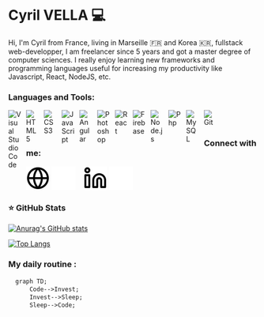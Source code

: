 # Cyril VELLA 💻

Hi, I'm Cyril from France, living in Marseille 🇫🇷 and Korea 🇰🇷, fullstack web-developper, I am freelancer since 5 years and got a master degree of computer sciences. I really enjoy learning new frameworks and programming languages useful for increasing my productivity like Javascript, React, NodeJS, etc.


### Languages and Tools:

<img align="left" alt="Visual Studio Code" width="26px" src="https://cdn.jsdelivr.net/gh/devicons/devicon/icons/intellij/intellij-original.svg" style="padding-right:10px;" />

<img align="left" alt="HTML5" width="26px" src="https://cdn.jsdelivr.net/gh/devicons/devicon/icons/html5/html5-original.svg" style="padding-right:10px;" />
<img align="left" alt="CSS3" width="26px" src="https://cdn.jsdelivr.net/gh/devicons/devicon/icons/css3/css3-original.svg" style="padding-right:10px;" />
<img align="left" alt="JavaScript" width="26px" src="https://cdn.jsdelivr.net/gh/devicons/devicon/icons/javascript/javascript-original.svg" style="padding-right:10px;" />
<img align="left" alt="Angular" width="25px" src="https://cdn.jsdelivr.net/gh/devicons/devicon/icons/angularjs/angularjs-original.svg" style="padding-right:11px;" />
<img align="left" alt="Photoshop" width="25px" src="https://cdn.jsdelivr.net/gh/devicons/devicon/icons/photoshop/photoshop-plain.svg" style="padding-right:11px;" />
<img align="left" alt="React" width="26px" src="https://cdn.jsdelivr.net/gh/devicons/devicon/icons/react/react-original.svg" style="padding-right:10px;" />
<img align="left" alt="Firebase" width="26px" src="https://cdn.jsdelivr.net/gh/devicons/devicon/icons/firebase/firebase-plain.svg" style="padding-right:10px;" />
<img align="left" alt="Node.js" width="26px" src="https://cdn.jsdelivr.net/gh/devicons/devicon/icons/nodejs/nodejs-original.svg" style="padding-right:10px;" />
<img align="left" alt="Php" width="26px" src="https://cdn.jsdelivr.net/gh/devicons/devicon/icons/php/php-original.svg" style="padding-right:10px;" />
<img align="left" alt="MySQL" width="26px" src="https://cdn.jsdelivr.net/gh/devicons/devicon/icons/mysql/mysql-original.svg" style="padding-right:10px;" />
<img align="left" alt="Git" width="26px" src="https://cdn.jsdelivr.net/gh/devicons/devicon/icons/git/git-original.svg" style="padding-right:10px;" />




<br />
<br />


### Connect with me:

[![img_contact](./globe-light.svg)](https://vella.fr#gh-light-mode-only)
[![img_contact](./globe-dark.svg)](https://vella.fr#gh-dark-mode-only)
&nbsp;&nbsp;
[![img_contact](./linkedin-light.svg)](https://www.linkedin.com/in/cyril-vella/#gh-light-mode-only)
[![img_contact](./linkedin-dark.svg)](https://www.linkedin.com/in/cyril-vella/#gh-dark-mode-only)


### ⭐ GitHub Stats

[![Anurag's GitHub stats](https://github-readme-stats.vercel.app/api?username=Nonym0usse&show_icons=true&theme=nightowl)](https://github.com/anuraghazra/github-readme-stats)

[![Top Langs](https://github-readme-stats.vercel.app/api/top-langs/?username=Nonym0usse&show_icons=true&theme=nightowl)](https://github.com/anuraghazra/github-readme-stats)


### My daily routine :

```mermaid
  graph TD;
      Code-->Invest;
      Invest-->Sleep;
      Sleep-->Code;
```
